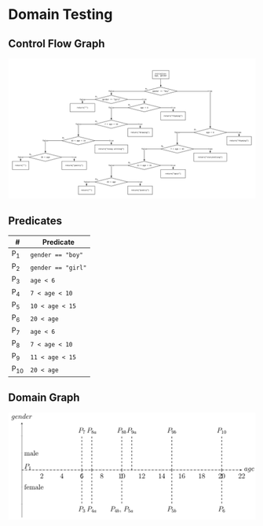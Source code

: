 # Domain Testing

## Control Flow Graph
![control flow](./control-flow.png)

## Predicates

| #              | Predicate          |
| -------------- | ------------------ |
| P<sub>1</sub>  | `gender == "boy"`  |
| P<sub>2</sub>  | `gender == "girl"` |
| P<sub>3</sub>  | `age < 6`          |
| P<sub>4</sub>  | `7 < age < 10`     |
| P<sub>5</sub>  | `10 < age < 15`    |
| P<sub>6</sub>  | `20 < age`         |
| P<sub>7</sub>  | `age < 6`           |
| P<sub>8</sub>  | `7 < age < 10`     |
| P<sub>9</sub>  | `11 < age < 15`    |
| P<sub>10</sub> | `20 < age`         |


## Domain Graph

![domain graph](./domain-graph/domain-graph.png)